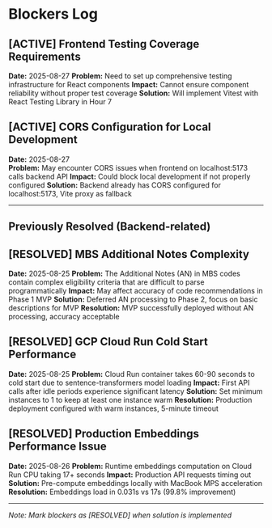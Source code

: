 # Blockers Log

## [ACTIVE] Frontend Testing Coverage Requirements
**Date:** 2025-08-27
**Problem:** Need to set up comprehensive testing infrastructure for React components
**Impact:** Cannot ensure component reliability without proper test coverage
**Solution:** Will implement Vitest with React Testing Library in Hour 7

## [ACTIVE] CORS Configuration for Local Development
**Date:** 2025-08-27  
**Problem:** May encounter CORS issues when frontend on localhost:5173 calls backend API
**Impact:** Could block local development if not properly configured
**Solution:** Backend already has CORS configured for localhost:5173, Vite proxy as fallback

---

## Previously Resolved (Backend-related)

## [RESOLVED] MBS Additional Notes Complexity
**Date:** 2025-08-25
**Problem:** The Additional Notes (AN) in MBS codes contain complex eligibility criteria that are difficult to parse programmatically
**Impact:** May affect accuracy of code recommendations in Phase 1 MVP
**Solution:** Deferred AN processing to Phase 2, focus on basic descriptions for MVP
**Resolution:** MVP successfully deployed without AN processing, accuracy acceptable

## [RESOLVED] GCP Cloud Run Cold Start Performance
**Date:** 2025-08-25
**Problem:** Cloud Run container takes 60-90 seconds to cold start due to sentence-transformers model loading
**Impact:** First API calls after idle periods experience significant latency
**Solution:** Set minimum instances to 1 to keep at least one instance warm
**Resolution:** Production deployment configured with warm instances, 5-minute timeout

## [RESOLVED] Production Embeddings Performance Issue
**Date:** 2025-08-26
**Problem:** Runtime embeddings computation on Cloud Run CPU taking 17+ seconds
**Impact:** Production API requests timing out
**Solution:** Pre-compute embeddings locally with MacBook MPS acceleration
**Resolution:** Embeddings load in 0.031s vs 17s (99.8% improvement)

---
*Note: Mark blockers as [RESOLVED] when solution is implemented*